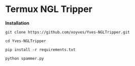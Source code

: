 # Termux NGL Tripper

**Installation**

```git clone https://github.com/xoyves/Yves-NGLTripper.git```

```cd Yves-NGLTripper```

```pip install -r requirements.txt```

```python spammer.py```
